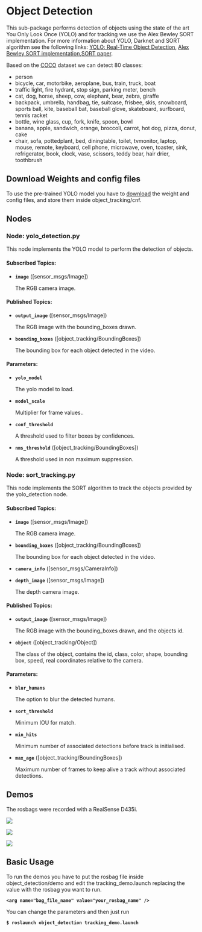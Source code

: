 # Object Detection

This sub-package performs detection of objects using the state of the art You Only Look Once (YOLO) and for tracking we use the Alex Bewley SORT implementation. For more information about YOLO, Darknet and SORT algorithm see the following links: [YOLO: Real-Time Object Detection](http://pjreddie.com/darknet/yolo/), [Alex Bewley SORT implementation](https://github.com/abewley/sort),[SORT paper](https://arxiv.org/abs/1602.00763).

Based on the [COCO](http://cocodataset.org/#home) dataset we can detect 80 classes:

- person
- bicycle, car, motorbike, aeroplane, bus, train, truck, boat
- traffic light, fire hydrant, stop sign, parking meter, bench
- cat, dog, horse, sheep, cow, elephant, bear, zebra, giraffe
- backpack, umbrella, handbag, tie, suitcase, frisbee, skis, snowboard, sports ball, kite, baseball bat, baseball glove, skateboard, surfboard, tennis racket
- bottle, wine glass, cup, fork, knife, spoon, bowl
- banana, apple, sandwich, orange, broccoli, carrot, hot dog, pizza, donut, cake
- chair, sofa, pottedplant, bed, diningtable, toilet, tvmonitor, laptop, mouse, remote, keyboard, cell phone, microwave, oven, toaster, sink, refrigerator, book, clock, vase, scissors, teddy bear, hair drier, toothbrush

## Download Weights and config files

To use the pre-trained YOLO model you have to [download](https://drive.google.com/drive/folders/12ss30brf8-qYFN3tojY-bVHK2ES4xKWN?usp=sharing) the weight and config files, and store them inside object_tracking/cnf.

## Nodes

### Node: yolo_detection.py

This node implements the YOLO model to perform the detection of objects.

#### Subscribed Topics:

- **`image`** ([sensor_msgs/Image])

  The RGB camera image.

#### Published Topics:

- **`output_image`** ([sensor_msgs/Image])

  The RGB image with the bounding_boxes drawn.

- **`bounding_boxes`** ([object_tracking/BoundingBoxes])

  The bounding box for each object detected in the video.

#### Parameters:

- **`yolo_model`**

  The yolo model to load.

- **`model_scale`**

  Multiplier for frame values..

- **`conf_threshold`**

  A threshold used to filter boxes by confidences.

- **`nms_threshold`** ([object_tracking/BoundingBoxes])

  A threshold used in non maximum suppression.

### Node: sort_tracking.py

This node implements the SORT algorithm to track the objects provided by the yolo_detection node.

#### Subscribed Topics:

- **`image`** ([sensor_msgs/Image])

  The RGB camera image.

- **`bounding_boxes`** ([object_tracking/BoundingBoxes])

  The bounding box for each object detected in the video.

- **`camera_info`** ([sensor_msgs/CameraInfo])

- **`depth_image`** ([sensor_msgs/Image])

  The depth camera image.

#### Published Topics:

- **`output_image`** ([sensor_msgs/Image])

  The RGB image with the bounding_boxes drawn, and the objects id.

- **`object`** ([object_tracking/Object])

  The class of the object, contains the id, class, color, shape, bounding box, speed, real coordinates relative to the camera.

#### Parameters:

- **`blur_humans`**

  The option to blur the detected humans.

- **`sort_threshold`**

  Minimum IOU for match.

- **`min_hits`**

  Minimum number of associated detections before track is initialised.

- **`max_age`** ([object_tracking/BoundingBoxes])

  Maximum number of frames to keep alive a track without associated detections.

## Demos

The rosbags were recorded with a RealSense D435i.

![](img/highway_demo.gif)

![](img/2_humans_demo.gif)

![](img/street_demo.gif)

## Basic Usage

To run the demos you have to put the rosbag file inside object_detection/demo and edit the tracking_demo.launch replacing the value with the rosbag you want to run. 

**`<arg name="bag_file_name" value="your_rosbag_name" />`**

You can change the parameters and then just run 

**`$ roslaunch object_detection tracking_demo.launch`**
